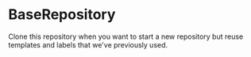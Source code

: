 # BaseRepository
Clone this repository when you want to start a new repository but reuse templates and labels that we've previously used.
